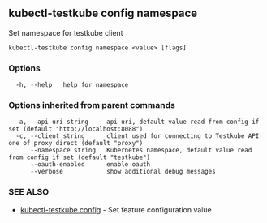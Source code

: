 ## kubectl-testkube config namespace

Set namespace for testkube client

```
kubectl-testkube config namespace <value> [flags]
```

### Options

```
  -h, --help   help for namespace
```

### Options inherited from parent commands

```
  -a, --api-uri string     api uri, default value read from config if set (default "http://localhost:8088")
  -c, --client string      client used for connecting to Testkube API one of proxy|direct (default "proxy")
      --namespace string   Kubernetes namespace, default value read from config if set (default "testkube")
      --oauth-enabled      enable oauth
      --verbose            show additional debug messages
```

### SEE ALSO

* [kubectl-testkube config](kubectl-testkube_config.md)	 - Set feature configuration value

